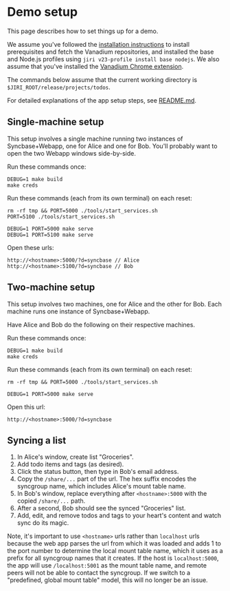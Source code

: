 # Demo setup

This page describes how to set things up for a demo.

We assume you've followed the [installation instructions][install] to install
prerequisites and fetch the Vanadium repositories, and installed the base and
Node.js profiles using `jiri v23-profile install base nodejs`. We also assume
that you've installed the [Vanadium Chrome extension][crx].

The commands below assume that the current working directory is
`$JIRI_ROOT/release/projects/todos`.

For detailed explanations of the app setup steps, see [README.md](README.md).

## Single-machine setup

This setup involves a single machine running two instances of Syncbase+Webapp,
one for Alice and one for Bob. You'll probably want to open the two Webapp
windows side-by-side.

Run these commands once:

    DEBUG=1 make build
    make creds

Run these commands (each from its own terminal) on each reset:

    rm -rf tmp && PORT=5000 ./tools/start_services.sh
    PORT=5100 ./tools/start_services.sh

    DEBUG=1 PORT=5000 make serve
    DEBUG=1 PORT=5100 make serve

Open these urls:

    http://<hostname>:5000/?d=syncbase // Alice
    http://<hostname>:5100/?d=syncbase // Bob

## Two-machine setup

This setup involves two machines, one for Alice and the other for Bob. Each
machine runs one instance of Syncbase+Webapp.

Have Alice and Bob do the following on their respective machines.

Run these commands once:

    DEBUG=1 make build
    make creds

Run these commands (each from its own terminal) on each reset:

    rm -rf tmp && PORT=5000 ./tools/start_services.sh

    DEBUG=1 PORT=5000 make serve

Open this url:

    http://<hostname>:5000/?d=syncbase

## Syncing a list

1. In Alice's window, create list "Groceries".
2. Add todo items and tags (as desired).
3. Click the status button, then type in Bob's email address.
4. Copy the `/share/...` part of the url. The hex suffix encodes the syncgroup
   name, which includes Alice's mount table name.
5. In Bob's window, replace everything after `<hostname>:5000` with the copied
   `/share/...` path.
5. After a second, Bob should see the synced "Groceries" list.
6. Add, edit, and remove todos and tags to your heart's content and watch sync
   do its magic.

Note, it's important to use `<hostname>` urls rather than `localhost` urls
because the web app parses the url from which it was loaded and adds 1 to the
port number to determine the local mount table name, which it uses as a prefix
for all syncgroup names that it creates. If the host is `localhost:5000`, the
app will use `/localhost:5001` as the mount table name, and remote peers will
not be able to contact the syncgroup. If we switch to a "predefined, global
mount table" model, this will no longer be an issue.

[install]: https://github.com/vanadium/docs/blob/master/installation.md
[crx]: https://github.com/vanadium/docs/blob/master/tools/vanadium-chrome-extension.md
